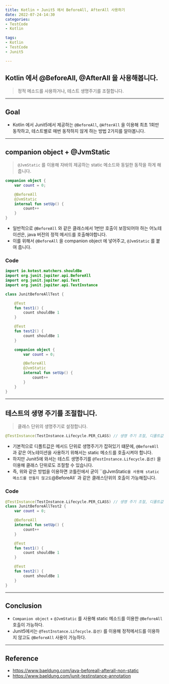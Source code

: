 ```yaml
---
title: Kotlin + Junit5 에서 BeforeAll, AfterAll 사용하기
date: 2022-07-24-14:30
categories:
- TestCode
- Kotlin

tags:
- Kotlin
- TestCode
- Junit5

---
```


## Kotlin 에서 @BeforeAll, @AfterAll 을 사용해봅니다.
> 정적 메소드를 사용하거나, 테스트 생명주기를 조절합니다.


---

## Goal
- Kotlin 에서 Junit5에서 제공하는 `@BeforeAll`, `@AfterAll` 을 이용해 최초 1회만 동작하고, 테스트별로 매번 동작하지 않게 하는 방법 2가지를 알아봅니다.

---

## companion object + @JvmStatic
> `@JvmStatic` 를 이용해 자바의 제공하는 static 메소드와 동일한 동작을 하게 해줍니다.


```kotlin
companion object {
    var count = 0;

    @BeforeAll
    @JvmStatic
    internal fun setUp() {
        count++
    }
}
```

- 일반적으로 `@BeforeAll` 와 같은 클래스에서 1번만 호출이 보장되어야 하는 어노테이션은, java 버전의 정적 메서드를 호출해야합니다.
- 이를 위해서 `@BeforeAll` 을 companion object 에 넣어주고, `@JvmStatic` 를 붙여 줍니다.


### Code

```kotlin
import io.kotest.matchers.shouldBe
import org.junit.jupiter.api.BeforeAll
import org.junit.jupiter.api.Test
import org.junit.jupiter.api.TestInstance

class JunitBeforeAllTest {

    @Test
    fun test1() {
        count shouldBe 1
    }

    @Test
    fun test2() {
        count shouldBe 1
    }

    companion object {
        var count = 0;

        @BeforeAll
        @JvmStatic
        internal fun setUp() {
            count++
        }
    }
}
```

---

## 테스트의 생명 주기를 조절합니다.
> 클래스 단위의 생명주기로 설정합니다.

```kotlin
@TestInstance(TestInstance.Lifecycle.PER_CLASS) // 생명 주기 조절, 디폴트값은 PER_METHOD
```

- 기본적으로 디폴트값은 메서드 단위로 생명주기가 잡혀있기 떄문에, `@BeforeAll` 과 같은 어노테이션을 사용하기 위해서는 static 메소드를 호출시켜야 합니다.
- 하지만 Junit5에 와서는 테스트 생명주기를 `@TestInstance.Lifecycle.옵션)` 을 이용해 클래스 단위로도 조절할 수 있습니다.
- 즉, 위와 같은 방법을 이용하면 코틀린에서 굳이 ``@JvmStatic` 을 사용해 static 메소드를 만들지 않고도 `@BeforeAll` 과 같은 클래스단위의 호출이 가능해집니다.

### Code

```kotlin
@TestInstance(TestInstance.Lifecycle.PER_CLASS) // 생명 주기 조절, 디폴트값은 PER_METHOD
class JunitBeforeAllTest2 {
    var count = 0;

    @BeforeAll
    internal fun setUp() {
        count++
    }

    @Test
    fun test1() {
        count shouldBe 1
    }

    @Test
    fun test2() {
        count shouldBe 1
    }
}
```

---

## Conclusion
- `Companion object` + `@JvmStatic` 를 사용해 static 메소드를 이용한 `@BeforeAll` 호출이 가능하다.
- Junit5에서는 `@TestInstance.Lifecycle.옵션)` 를 이용해 정적메서드를 이용하지 않고도 `@BeforeAll` 사용이 가능하다.

---

## Reference
- https://www.baeldung.com/java-beforeall-afterall-non-static
- https://www.baeldung.com/junit-testinstance-annotation

